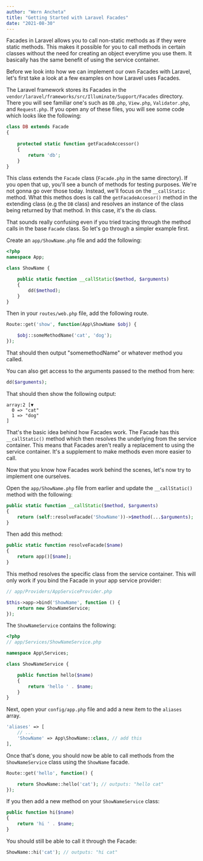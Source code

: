 ```yaml
---
author: "Wern Ancheta"
title: "Getting Started with Laravel Facades"
date: "2021-08-30"
---
```



Facades in Laravel allows you to call non-static methods as if they were static methods. This makes it possible for you to call methods in certain classes without the need for creating an object everytime you use them. It basically has the same benefit of using the service container.

Before we look into how we can implement our own Facades with Laravel, let's first take a look at a few examples on how Laravel uses Facades.

The Laravel framework stores its Facades in the `vendor/laravel/frameworks/src/Illuminate/Support/Facades` directory. There you will see familiar one's such as `DB.php`, `View.php`, `Validator.php`, and `Request.php`. If you open any of these files, you will see some code which looks like the following:

```php
class DB extends Facade
{
   
    protected static function getFacadeAccessor()
    {
        return 'db';
    }
}
```

This class extends the `Facade` class (`Facade.php` in the same directory). If you open that up, you'll see a bunch of methods for testing purposes. We're not gonna go over those today. Instead, we'll focus on the `__callStatic` method. What this methos does is call the `getFacadeAccesor()` method in the extending class (e.g the `DB` class) and resolves an instance of the class being returned by that method. In this case, it's the `db` class.

That sounds really confusing even if you tried tracing through the method calls in the base `Facade` class. So let's go through a simpler example first. 

Create an `app/ShowName.php` file and add the following:

```php
<?php
namespace App;

class ShowName {

    public static function __callStatic($method, $arguments)
    {
        dd($method);
    }
}
```

Then in your `routes/web.php` file, add the following route. 

```php
Route::get('show', function(App\ShowName $obj) {

    $obj::someMethodName('cat', 'dog');
});
```

That should then output "somemethodName" or whatever method you called. 

You can also get access to the arguments passed to the method from here:

```php
dd($arguments);
```

That should then show the following output:

```
array:2 [▼
  0 => "cat"
  1 => "dog"
]
```

That's the basic idea behind how Facades work. The Facade has this `__callStatic()` method which then resolves the underlying from the service container. This means that Facades aren't really a replacement to using the service container. It's a supplement to make methods even more easier to call.

Now that you know how Facades work behind the scenes, let's now try to implement one ourselves.

Open the `app/ShowName.php` file from earlier and update the `__callStatic()` method with the following:

```php
public static function __callStatic($method, $arguments)
{
    return (self::resolveFacade('ShowName'))->$method(...$arguments);
}
```

Then add this method:

```php
public static function resolveFacade($name)
{
    return app()[$name];
}
```

This method resolves the specific class from the service container. This will only work if you bind the Facade in your app service provider:

```php
// app/Providers/AppServiceProvider.php

$this->app->bind('ShowName', function () {
    return new ShowNameService;
});
```

The `ShowNameService` contains the following:

```php
<?php
// app/Services/ShowNameService.php

namespace App\Services;

class ShowNameService {

    public function hello($name)
    {
        return 'hello ' . $name;
    }
}
```

Next, open your `config/app.php` file and add a new item to the `aliases` array.

```php
'aliases' => [
    // ...
    'ShowName' => App\ShowName::class, // add this
],
```

Once that's done, you should now be able to call methods from the `ShowNameService` class using the `ShowName` facade.

```php
Route::get('hello', function() {

    return ShowName::hello('cat'); // outputs: "hello cat"
});
```

If you then add a new method on your `ShowNameService` class:

```php
public function hi($name)
{
    return 'hi ' . $name;
}
```

You should still be able to call it through the Facade:

```php
ShowName::hi('cat'); // outputs: "hi cat"
```